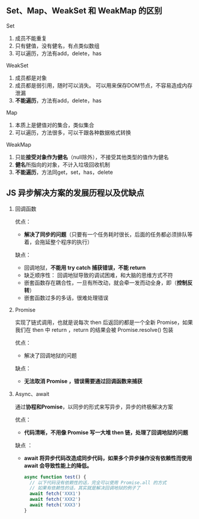 ## Set、Map、WeakSet 和 WeakMap 的区别

Set

1. 成员不能重复
2. 只有健值，没有健名，有点类似数组
3. 可以遍历，方法有add，delete，has

WeakSet

1. 成员都是对象
2. 成员都是弱引用，随时可以消失。 可以用来保存DOM节点，不容易造成内存泄漏
3. **不能遍历**，方法有add，delete，has

Map

1. 本质上是健值对的集合，类似集合
2. 可以遍历，方法很多，可以干跟各种数据格式转换

WeakMap

1. 只能**接受对象作为健名**（null除外），不接受其他类型的值作为健名
2. **健名**所指向的对象，不计入垃圾回收机制
3. **不能遍历**，方法同get，set，has，delete

## JS 异步解决方案的发展历程以及优缺点

1. 回调函数

   优点：

   * **解决了同步的问题**（只要有一个任务耗时很长，后面的任务都必须排队等着，会拖延整个程序的执行）

   缺点：

   * 回调地狱，**不能用 try catch 捕获错误，不能 return**
   * 缺乏顺序性： 回调地狱导致的调试困难，和大脑的思维方式不符
   * 嵌套函数存在耦合性，一旦有所改动，就会牵一发而动全身，即（**控制反转**）
   * 嵌套函数过多的多话，很难处理错误

2. Promise

   实现了链式调用，也就是说每次 then 后返回的都是一个全新 Promise，如果我们在 then 中 return ，return 的结果会被 Promise.resolve() 包装

   优点：

   * 解决了回调地狱的问题

   缺点：

   * **无法取消 Promise ，错误需要通过回调函数来捕获**

3. Async、await

   通过**协程和Promise**，以同步的形式来写异步，异步的终极解决方案

   优点：

   * **代码清晰，不用像 Promise 写一大堆 then 链，处理了回调地狱的问题**

   缺点 ：

   * **await 将异步代码改造成同步代码，如果多个异步操作没有依赖性而使用 await 会导致性能上的降低。**

     ```js
     async function test() {
       // 以下代码没有依赖性的话，完全可以使用 Promise.all 的方式
       // 如果有依赖性的话，其实就是解决回调地狱的例子了
       await fetch('XXX1')
       await fetch('XXX2')
       await fetch('XXX3')
     }
     ```